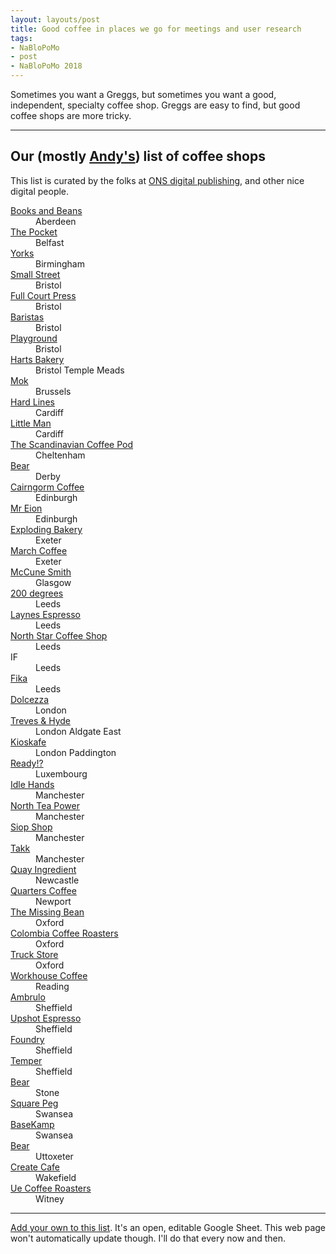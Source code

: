 ```yaml
---
layout: layouts/post
title: Good coffee in places we go for meetings and user research
tags: 
- NaBloPoMo
- post
- NaBloPoMo 2018
---
```


<p>Sometimes you want a Greggs, but sometimes you want a good, independent, specialty coffee shop. Greggs are easy to find, but good coffee shops are more tricky.</p>

***

## Our (mostly [Andy's](https://twitter.com/mr_dudders)) list of coffee shops

This list is curated by the folks at [ONS digital publishing](https://digitalblog.ons.gov.uk/), and other nice digital people.

<dl>
  
  <dt><a href="http://www.booksandbeans.co.uk">Books and Beans</a></dt>
  <dd>Aberdeen </dd>
  
  <dt><a href="https://www.thepocket.coffee">The Pocket</a></dt>
  <dd>Belfast</dd>
  
  <dt><a href="https://www.yorkscafe.co.uk">Yorks</a></dt>
  <dd>Birmingham</dd>
  
  <dt><a href="https://www.smallstreetespresso.co.uk">Small Street</a></dt>
  <dd>Bristol</dd>
  
  <dt><a href="https://www.fcp.coffee/">Full Court Press</a></dt>
  <dd>Bristol</dd>
  
  <dt><a href="https://www.tripadvisor.co.uk/Restaurant_Review-g186220-d4405183-Reviews-Baristas_Coffee_Collective-Bristol_England.html">Baristas</a></dt>
  <dd>Bristol</dd>
  
  <dt><a href="http://www.playgroundcoffee.co.uk/">Playground</a></dt>
  <dd>Bristol</dd>
  
  <dt><a href="http://www.hartsbakery.co.uk/">Harts Bakery</a></dt>
  <dd>Bristol Temple Meads</dd>
  
  <dt><a href="https://mokcoffee.be/">Mok</a></dt>
  <dd>Brussels</dd>
  
  <dt><a href="https://hard-lines.co.uk/">Hard Lines</a></dt>
  <dd>Cardiff</dd>
  
  <dt><a href="http://www.littlemancoffee.co.uk/">Little Man </a></dt>
  <dd>Cardiff</dd>
  
  <dt><a href="https://www.thescandinaviancoffeepod.com">The Scandinavian Coffee Pod</a></dt>
  <dd>Cheltenham </dd>
  
  <dt><a href="https://www.bemorebear.co/derby">Bear</a></dt>
  <dd>Derby</dd>
  
  <dt><a href="https://www.cairngormcoffee.com">Cairngorm Coffee</a></dt>
  <dd>Edinburgh </dd>
  
  <dt><a href="https://www.mreion.com">Mr Eion</a></dt>
  <dd>Edinburgh </dd>
  
  <dt><a href="https://explodingbakery.com/">Exploding Bakery</a></dt>
  <dd>Exeter</dd>
  
  <dt><a href="https://www.marchcoffee.co.uk/">March Coffee</a></dt>
  <dd>Exeter</dd>
  
  <dt><a href="http://www.mccunesmith.co.uk/">McCune Smith</a></dt>
  <dd>Glasgow</dd>
  
  <dt><a href="https://200degs.com/leeds-bond-street">200 degrees</a></dt>
  <dd>Leeds</dd>
  
  <dt><a href="http://www.laynesespresso.co.uk/">Laynes Espresso</a></dt>
  <dd>Leeds</dd>
  
  <dt><a href="https://www.northstarroast.com/">North Star Coffee Shop </a></dt>
  <dd>Leeds</dd>
  
  <dt>IF</dt>
  <dd>Leeds</dd>
  
  <dt><a href="http://www.fikanorth.com/">Fika</a></dt>
  <dd>Leeds</dd>
  
  <dt><a href="https://dolcezzagelato.com/coffee/">Dolcezza</a></dt>
  <dd>London</dd>
  
  <dt><a href="https://trevesandhyde.com/">Treves &amp; Hyde</a></dt>
  <dd>London Aldgate East</dd>
  
  <dt><a href="http://kioskafe.com">Kioskafe</a></dt>
  <dd>London Paddington</dd>
  
  <dt><a href="http://readycoffeeshop.lu/wordpress/">Ready!?</a></dt>
  <dd>Luxembourg </dd>
  
  <dt><a href="http://www.idlehandscoffee.com/">Idle Hands</a></dt>
  <dd>Manchester</dd>
  
  <dt><a href="https://northteapower.co.uk/">North Tea Power</a></dt>
  <dd>Manchester</dd>
  
  <dt><a href="https://twitter.com/siopshop">Siop Shop</a></dt>
  <dd>Manchester</dd>
  
  <dt><a href="http://takkmcr.com">Takk</a></dt>
  <dd>Manchester</dd>
  
  <dt><a href="http://quayingredient.co.uk/">Quay Ingredient</a></dt>
  <dd>Newcastle</dd>
  
  <dt><a href="http://quarterscoffee.com/">Quarters Coffee</a></dt>
  <dd>Newport</dd>
  
  <dt><a href="https://www.themissingbean.co.uk/">The Missing Bean</a></dt>
  <dd>Oxford</dd>
  
  <dt><a href="https://www.colombiacoffeeroasters.co.uk/">Colombia Coffee Roasters</a></dt>
  <dd>Oxford</dd>
  
  <dt><a href="https://truckmusicstore.co.uk/">Truck Store</a></dt>
  <dd>Oxford</dd>
  
  <dt><a href="http://workhousecoffee.co.uk/">Workhouse Coffee</a></dt>
  <dd>Reading</dd>
  
  <dt><a href="http://weareambulo.com/">Ambrulo </a></dt>
  <dd>Sheffield</dd>
  
  <dt><a href="https://upshotsheffield.co.uk/">Upshot Espresso</a></dt>
  <dd>Sheffield</dd>
  
  <dt><a href="https://m.facebook.com/foundrycoffeeroasterscoffeeshop/">Foundry</a></dt>
  <dd>Sheffield </dd>
  
  <dt><a href="https://tampercoffee.co.uk/">Temper</a></dt>
  <dd>Sheffield </dd>
  
  <dt><a href="https://www.bemorebear.co/stone">Bear</a></dt>
  <dd>Stone</dd>
  
  <dt><a href="https://www.squarepeg.org.uk/">Square Peg</a></dt>
  <dd>Swansea</dd>
  
  <dt><a href="https://twitter.com/BasekampSwansea">BaseKamp</a></dt>
  <dd>Swansea</dd>
  
  <dt><a href="https://www.bemorebear.co/uttoxeter">Bear</a></dt>
  <dd>Uttoxeter</dd>
  
  <dt><a href="https://www.createcafewakefield.co.uk/">Create Cafe</a></dt>
  <dd>Wakefield</dd>
  
  <dt><a href="https://uecoffeeroasters.com/">Ue Coffee Roasters</a></dt>
  <dd>Witney</dd>
  
</dl>

***

[Add your own to this list](https://docs.google.com/spreadsheets/d/1mXwoRE_Ws280rLevbXKl1bzbDl1cfmVD63OLY-lfwrk/edit?usp=sharing). It's an open, editable Google Sheet. This web page won't automatically update though. I'll do that every now and then.
